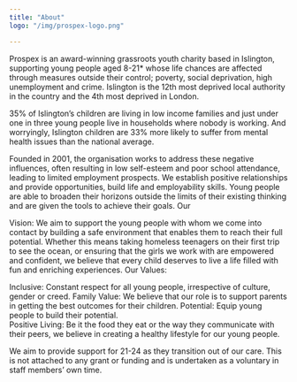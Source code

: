 ```yaml
---
title: "About"
logo: "/img/prospex-logo.png"

---
```


Prospex is an award-winning grassroots youth charity based in Islington, supporting young people aged 8-21* whose life chances are affected through measures outside their control; poverty, social deprivation, high unemployment and crime.
Islington is the 12th most deprived local authority in the country and the 4th most deprived in London.

35% of Islington’s children are living in low income families and just under one in three young people live in households where nobody is working. And worryingly, Islington children are 33% more likely to suffer from mental health issues than the national average.

Founded in 2001, the organisation works to address these negative influences, often resulting in low self-esteem and poor school attendance, leading to limited employment prospects.  We establish positive relationships and provide opportunities, build life and employability skills. Young people are able to broaden their horizons outside the limits of their existing thinking and are given the tools to achieve their goals.
Our

Vision:                                                                                                                                            We aim to support the young people with whom we come into contact by building a safe environment that enables them to reach their full potential. Whether this means taking homeless teenagers on their first trip to see the ocean, or ensuring that the girls we work with are empowered and confident, we believe that every child deserves to live a life filled with fun and enriching experiences.
Our Values:

Inclusive: Constant respect for all young people, irrespective of culture, gender or creed.
Family Value: We believe that our role is to support parents in getting the best outcomes for their children.
Potential: Equip young people to build their potential.   
Positive Living: Be it the food they eat or the way they communicate with their peers, we believe in creating a healthy lifestyle for our young people.


 We aim to provide support for 21-24 as they transition out of our care. This is not attached to any grant or funding and is undertaken as a voluntary in staff members’ own time.



<!-- <h3 class="f4 b lh-title mb2">How can I get…?</h3> -->
